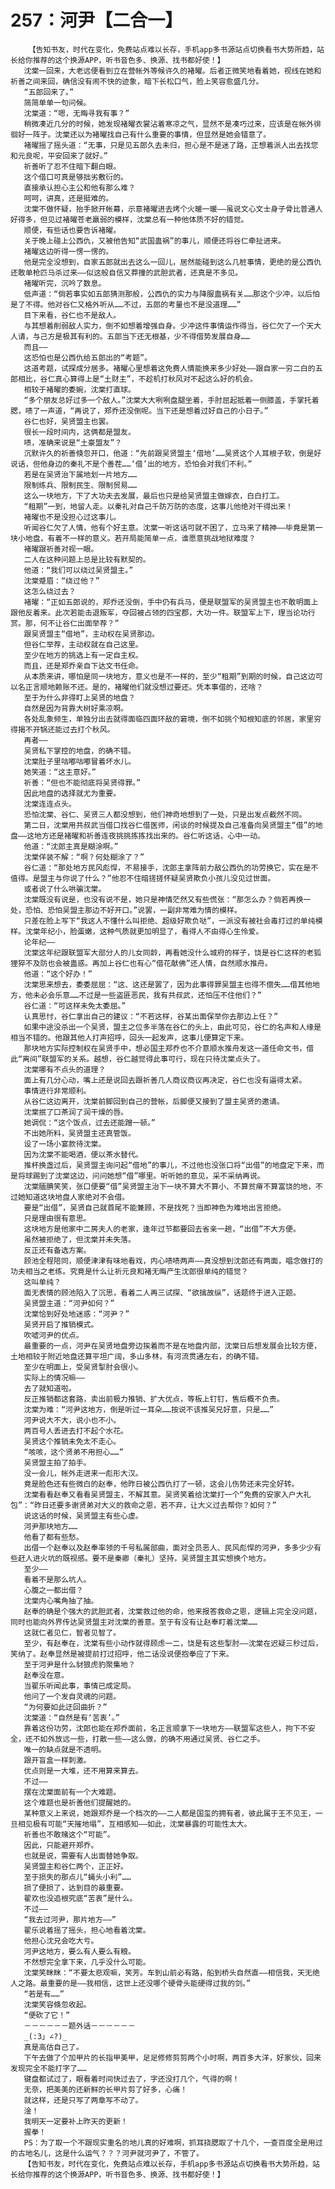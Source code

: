 # 257：河尹【二合一】
        【告知书友，时代在变化，免费站点难以长存，手机app多书源站点切换看书大势所趋，站长给你推荐的这个换源APP，听书音色多、换源、找书都好使！】
       沈棠一回来，大老远便看到立在营帐外等候许久的褚曜。后者正微笑地看着她，视线在她和祈善之间来回，确信没有闹不快的迹象，暗下长松口气，脸上笑容愈盛几分。
       “五郎回来了。”
       简简单单一句问候。
       沈棠道：“嗯，无晦寻我有事？”
       稍微凑近几分的时候，她发现褚曜衣裳沾着寒凉之气，显然不是凑巧过来，应该是在帐外徘徊好一阵子。沈棠还以为褚曜找自己有什么重要的事情，但显然是她会错意了。
       褚曜摇了摇头道：“无事，只是见五郎久去未归，担心是不是迷了路，正想着派人出去找您和元良呢，平安回来了就好。”
       祈善听了忍不住暗下翻白眼。
       这个借口可真是够拙劣敷衍的。
       直接承认担心主公和他有那么难？
       呵呵，讲真，还是挺难的。
       沈棠不做怀疑，抬手掀开帐幕，示意褚曜进去烤个火暖一暖——虽说文心文士身子骨比普通人好得多，但见过褚曜苍老羸弱的模样，沈棠总有一种他体质不好的错觉。
       顺便，有些话也要告诉褚曜。
       关于晚上碰上公西仇，又被他告知“武国蛊祸”的事儿，顺便还将谷仁牵扯进来。
       褚曜这边听得一愣一愣的。
       他是完全没想到，自家五郎就出去这么一回儿，居然能碰到这么几桩事情，更绝的是公西仇还敢单枪匹马杀过来——似这般自信又莽撞的武胆武者，还真是不多见。
       褚曜听完，沉吟了数息。
       低声道：“倘若事实如五郎猜测那般，公西仇的实力与降服蛊祸有关……那这个少冲，以后怕是了不得。他对谷仁又格外听从……不过，五郎的考量也不是没道理……”
       目下来看，谷仁也不是敌人。
       与其想着削弱敌人实力，倒不如想着增强自身。少冲这件事情运作得当，谷仁欠了一个天大人请，与己方是极其有利的。五郎当下还无根基，少不得借势发展自身……
       而且——
       这恐怕也是公西仇给五郎出的“考题”。
       这道考题，试探成分居多。褚曜心里想着这免费人情能换来多少好处——跟自家一穷二白的五郎相比，谷仁真心算得上是“土财主”，不趁机打秋风对不起这么好的机会。
       相较于褚曜的委婉，沈棠打直球。
       “多个朋友总好过多一个敌人。”沈棠大大咧咧盘腿坐着，手肘屈起抵着一侧膝盖，手掌托着腮，啧了一声道，“再说了，郑乔还没倒呢。当下还是想着过好自己的小日子。”
       谷仁也好，吴贤盟主也罢。
       很长一段时间内，这俩都是盟友。
       啧，准确来说是“土豪盟友”？
       沉默许久的祈善倏忽开口，他道：“先前跟吴贤盟主‘借地’……吴贤这个人耳根子软，倒是好说话，但他身边的秦礼不是个善茬……‘借’出的地方，恐怕会对我们不利。”
       若是在吴贤治下属地划一片地方……
       限制练兵、限制民生、限制贸易……
       这么一块地方，下了大功夫去发展，最后也只是给吴贤盟主做嫁衣，白白打工。
       “租期”一到，地留人走。以秦礼对自己千防万防的态度，这事儿他绝对干得出来！
       褚曜也不是没担心过这事儿。
       听闻谷仁欠了人情，他有个好主意。沈棠一听这话可就不困了，立马来了精神——毕竟是第一块小地盘，有着不一样的意义。若开局能简单一点，谁愿意挑战地狱难度？
       褚曜跟祈善对视一眼。
       二人在这种问题上总是比较有默契的。
       他道：“我们可以绕过吴贤盟主。”
       沈棠蹙眉：“绕过他？”
       这怎么绕过去？
       褚曜：“正如五郎说的，郑乔还没倒，手中仍有兵马，便是联盟军的吴贤盟主也不敢明面上跟他反着来。此次若能击退叛军，夺回被占领的四宝郡，大功一件。联盟军上下，理当论功行赏。那，何不让谷仁出面举荐？”
       跟吴贤盟主“借地”，主动权在吴贤那边。
       但谷仁举荐，主动权就在自己这里。
       至少在地方的挑选上有一定自主权。
       而且，还是郑乔亲自下达文书任命。
       从本质来讲，哪怕是同一块地方，意义也是不一样的，至少“租期”到期的时候，自己这边可以名正言顺地赖账不还。是的，褚曜他们就没想过要还。凭本事借的，还啥？
       至于为什么非得盯上吴贤的地盘？
       自然是因为背靠大树好乘凉啊。
       各处乱象频生，单独分出去就得面临四面环敌的窘境，倒不如挑个知根知底的邻居，家里穷得揭不开锅还能过去打个秋风。
       再者——
       吴贤私下掌控的地盘，的确不错。
       沈棠肚子里咕嘟咕嘟冒着坏水儿。
       她笑道：“这主意好。”
       祈善：“但也不能彻底将吴贤得罪。”
       因此地盘的选择就尤为重要。
       沈棠连连点头。
       恐怕沈棠、谷仁、吴贤三人都没想到，他们神奇地想到了一处，只是出发点截然不同。
       第二日，沈棠用共叔武当借口找谷仁借医师，闲谈的时候提及自己准备向吴贤盟主“借”的地盘——这地方还是褚曜和祈善连夜挑挑拣拣找出来的。谷仁听这话，心中一动。
       他道：“沈郎主真是糊涂啊。”
       沈棠佯装不解：“啊？何处糊涂了？”
       谷仁道：“那处地方民风彪悍，不易接手，沈郎主拿阵前力敌公西仇的功劳换它，实在是不值得。是盟主与你说了什么？”他忍不住暗搓搓怀疑吴贤欺负小孩儿没见过世面。
       或者说了什么哄骗沈棠。
       沈棠既没有说是，也没有说不是，她只是神情茫然又有些慌张：“那怎么办？倘若再换一处，恐怕、恐怕吴盟主那边不好开口。”说罢，一副非常难为情的模样。
       只差在脸上写下“我这人不懂什么叫拒绝、超级好欺负哒”，一派没有被社会毒打过的单纯模样。沈棠年纪小，脸蛋嫩，这种气质就更加明显了，看得人不由得心生怜爱。
       论年纪——
       沈棠这年纪跟联盟军大部分人的儿女同龄，再看她没什么城府的样子，饶是谷仁这样的老狐狸猝不及防也会被蛊惑。再加上谷仁也有心“借花献佛”还人情，自然顺水推舟。
       他道：“这个好办！”
       沈棠思来想去，委委屈屈：“这、这还是罢了，因为此事得罪吴盟主也得不偿失……借其他地方，他未必会乐意……不过是一些盗匪恶民，我有共叔武，还怕压不住他们？”
       谷仁道：“可这样未免太委屈。”
       认真思忖，谷仁拿出自己的建议：“不若这样，谷某出面保举你去那边上任？”
       如果中途没杀出一个吴贤，盟主之位多半落在谷仁的头上，由此可见，谷仁的名声和人缘是相当不错的。他跟其他人打声招呼，回头一起发声，这事儿便算定下来。
       那块地方实际控制权在吴贤手中，想必国主郑乔也不介意顺水推舟发这一道任命文书，借此“离间”联盟军的关系。越想，谷仁越觉得此事可行，现在只待沈棠点头了。
       沈棠哪有不点头的道理？
       面上有几分心动，嘴上还是说回去跟祈善几人商议商议再决定，谷仁也没有逼得太紧。
       事情进行非常顺利。
       从谷仁这边离开，沈棠前脚回到自己的营帐，后脚便又接到了盟主吴贤的邀请。
       沈棠抿了口茶润了润干燥的唇。
       她调侃：“这个饭点，过去还能蹭一顿。”
       不出她所料，吴贤盟主还真管饭。
       设了一场小宴款待沈棠。
       因为沈棠不能喝酒，便以茶水替代。
       推杯换盏过后，吴贤盟主询问起“借地”的事儿，不过他也没张口将“出借”的地盘定下来，而是将球踢到了沈棠这边，问问她想“借”哪里。听听她的意见，采不采纳再说。
       沈棠腼腆笑笑，张口便要“借”吴贤盟主治下一块不算大不算小、不算贫瘠不算富饶的地，不过她知道这块地盘人家绝对不会借。
       要是“出借”，吴贤自己就首尾不能兼顾，不是找死？当即神色为难地出言拒绝。
       只是理由很有意思。
       这块地方是他家中二房夫人的老家，逢年过节都要回去省亲一趟，“出借”不大方便。
       虽然被拒绝了，但沈棠并未失落。
       反正还有备选方案。
       顾池全程陪同，顺便津津有味地看戏，内心啧啧两声——真没想到沈郎还有两面，唱念做打的功夫相当之老练。究竟是什么让祈元良和褚无晦产生沈郎很单纯的错觉？
       这叫单纯？
       面无表情的顾池陷入了沉思，看着二人再三试探、“欲擒故纵”，话题终于进入正题。
       吴贤盟主道：“河尹如何？”
       沈棠恰到好处地迷惑：“河尹？”
       吴贤开启了推销模式。
       吹嘘河尹的优点。
       最重要的一点，河尹在吴贤地盘旁边挨着而不是在地盘内部，沈棠日后想发展会比较方便，土地相较于附近地盘还算平坦广阔，多山多林，有河流贯通左右，的确不错。
       至少在明面上，受吴贤掣肘会很小。
       实际上的情况嘛——
       去了就知道啦。
       反正推销都这套路，卖出前极力推销、扩大优点，等板上钉钉，售后概不负责。
       沈棠为难：“河尹这地方，倒是听过一耳朵……按说不该推吴兄好意，只是……”
       河尹说大不大，说小也不小。
       两百号人丢进去打不起个水花。
       吴贤这个推销未免太不走心。
       “咳咳，这个贤弟不用担心……”
       吴贤盟主拍了拍手。
       没一会儿，帐外走进来一彪形大汉。
       竟是脸色还有些微白的赵奉，他昨日被公西仇打了一顿，这会儿伤势还未完全好转。
       沈棠看看赵奉又看看吴贤盟主，不解其意。吴贤笑着给沈棠打一个“免费的安家入户大礼包”：“昨日还要多谢贤弟对大义的救命之恩，若不弃，让大义过去帮你？如何？”
       说这话的时候，吴贤盟主有些心虚。
       河尹那块地方……
       他看了都有些愁。
       出借一个赵奉以及赵奉率领的千号私属部曲，面对全员恶人、民风彪悍的河尹，多多少少有些赶人进火坑的既视感。要不是秦卿（秦礼）坚持，吴贤盟主其实想换个地方。
       至少——
       看着不是那么坑人。
       心腹之一都出借？
       沈棠内心嘴角抽了抽。
       赵奉的确是个强大的武胆武者，沈棠救过他的命，他来报答救命之恩，逻辑上完全没问题，同时也能向外界传达吴贤盟主对沈棠的善意。至于有没有让赵奉盯着沈棠……
       这就仁者见仁，智者见智了。
       至少，有赵奉在，沈棠有些小动作就得顾虑一二，饶是有这些掣肘——沈棠在迟疑三秒过后，笑纳了。赵奉显然是被提前打过招呼，他二话没说便抱拳应了下来。
       至于河尹是什么豺狼虎豹聚集地？
       赵奉没在意。
       当翟乐听闻此事，事情已成定局。
       他问了一个发自灵魂的问题。
       “为何要如此迂回曲折？”
       沈棠道：“自然是有‘苦衷’。”
       靠着这份功劳，沈郎也能在郑乔面前，名正言顺拿下一块地方——联盟军这些人，拘下不安全，还不如外放远一些，打散一些——这么做，的确不用通过吴贤、谷仁之手。
       唯一的缺点就是不透明。
       跟开盲盒一样刺激。
       优点则是一大堆，还不用算来算去。
       不过——
       摆在沈棠面前有一个大难题。
       这个难题也是祈善他们提醒她的。
       某种意义上来说，她跟郑乔是一个档次的——二人都是国玺的拥有者，彼此属于王不见王，一旦相见极有可能“天摧地塌”，互相感知——如此，沈棠暴露的可能性太大。
       祈善也不敢赌这个“可能”。
       因此，只能避开郑乔。
       也就是说，需要有人出面替她争取。
       吴贤盟主和谷仁两个，正正好。
       至于损失的那点儿“蝇头小利”……
       损了便损了，达到目的最重要。
       翟欢也没追根究底“苦衷”是什么。
       不过——
       “我去过河尹，那片地方——”
       翟乐说着摇了摇头，担心地看着沈棠。
       他担心沈兄会吃大亏。
       河尹这地方，要么有人要么有粮。
       不然想完全拿下来，几乎没什么可能。
       沈棠笑眯眯：“不要太悲观嘛，笑芳。车到山前必有路，船到桥头自然直——相信我，天无绝人之路。最重要的是——我相信，这世上还没哪个硬骨头能硬得过我的剑。”
       “若是有……”
       沈棠笑容倏忽收起。
       “便砍了它！”
       －－－－－－题外话－－－－－－
       _(:3」∠?)_
       真是高估自己了。
       下午去做了个加甲片的长指甲美甲，足足修修剪剪两个小时啊，两百多大洋，好家伙，回来发现完全不能打字了……
       键盘都试过了，眼看着时间快过去了，字还没打几个，气得的啊！
       无奈，把美美的还新鲜的长甲片剪了好多，心痛！
       就这样，还是只写了两章写不动了。
       淦！
       我明天一定要补上昨天的更新！
       握拳！
       PS：为了取一个不跟现实重名的地儿真的好难啊，抓耳挠腮取了十几个，一查百度全是用过的古地名儿，这是什么运气？？？河尹就河尹了，不管了。
       【告知书友，时代在变化，免费站点难以长存，手机app多书源站点切换看书大势所趋，站长给你推荐的这个换源APP，听书音色多、换源、找书都好使！】